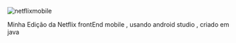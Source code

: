![netflixmobile](https://github.com/MaiconVinicius10/Interface_NetFlix/assets/134655496/cb08dfbb-3c06-4855-9fb7-0881111668d8)

Minha Edição da Netflix frontEnd mobile , usando android studio , criado em java
